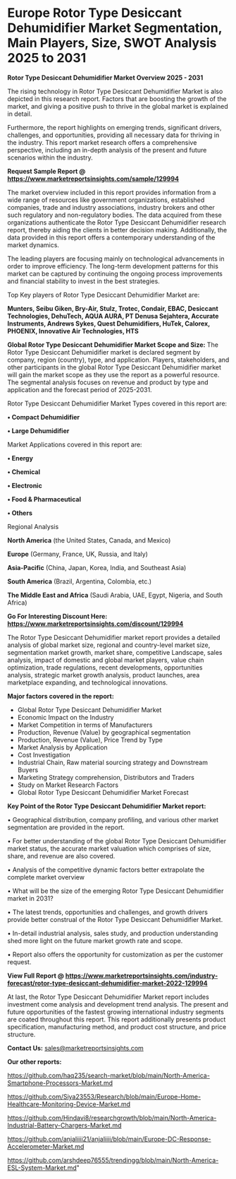 # Europe Rotor Type Desiccant Dehumidifier Market Segmentation, Main Players, Size, SWOT Analysis 2025 to 2031

<Strong> Rotor Type Desiccant Dehumidifier Market Overview 2025 - 2031</strong>

The rising technology in Rotor Type Desiccant Dehumidifier Market is also depicted in this research report. Factors that are boosting the growth of the market, and giving a positive push to thrive in the global market is explained in detail.

Furthermore, the report highlights on emerging trends, significant drivers, challenges, and opportunities, providing all necessary data for thriving in the industry. This report market research offers a comprehensive perspective, including an in-depth analysis of the present and future scenarios within the industry.

<strong>Request Sample Report @ <a href=https://www.marketreportsinsights.com/sample/129994>https://www.marketreportsinsights.com/sample/129994</a></strong>

The market overview included in this report provides information from a wide range of resources like government organizations, established companies, trade and industry associations, industry brokers and other such regulatory and non-regulatory bodies. The data acquired from these organizations authenticate the Rotor Type Desiccant Dehumidifier research report, thereby aiding the clients in better decision making. Additionally, the data provided in this report offers a contemporary understanding of the market dynamics.

The leading players are focusing mainly on technological advancements in order to improve efficiency. The long-term development patterns for this market can be captured by continuing the ongoing process improvements and financial stability to invest in the best strategies.

Top Key players of Rotor Type Desiccant Dehumidifier Market are:

<strong>Munters, Seibu Giken, Bry-Air, Stulz, Trotec, Condair, EBAC, Desiccant Technologies, DehuTech, AQUA AURA, PT Denusa Sejahtera, Accurate Instruments, Andrews Sykes, Quest Dehumidifiers, HuTek, Calorex, PHOENIX, Innovative Air Technologies, HTS</strong>

<strong><b>Global Rotor Type Desiccant Dehumidifier Market Scope and Size:</b></strong>
The Rotor Type Desiccant Dehumidifier market is declared segment by company, region (country), type, and application. Players, stakeholders, and other participants in the global Rotor Type Desiccant Dehumidifier market will gain the market scope as they use the report as a powerful resource. The segmental analysis focuses on revenue and product by type and application and the forecast period of 2025-2031.

Rotor Type Desiccant Dehumidifier Market Types covered in this report are:

<strong>• Compact Dehumidifier

• Large Dehumidifier</strong>

Market Applications covered in this report are:

<strong>• Energy

• Chemical

• Electronic

• Food & Pharmaceutical

• Others</strong> 

Regional Analysis

<strong>North America</strong> (the United States, Canada, and Mexico)

<strong>Europe</strong> (Germany, France, UK, Russia, and Italy)

<strong>Asia-Pacific</strong> (China, Japan, Korea, India, and Southeast Asia)

<strong>South America</strong> (Brazil, Argentina, Colombia, etc.)

<strong>The Middle East and Africa</strong> (Saudi Arabia, UAE, Egypt, Nigeria, and South Africa)

<strong>Go For Interesting Discount Here: <a href=https://www.marketreportsinsights.com/discount/129994>https://www.marketreportsinsights.com/discount/129994</a></strong>

The Rotor Type Desiccant Dehumidifier market report provides a detailed analysis of global market size, regional and country-level market size, segmentation market growth, market share, competitive Landscape, sales analysis, impact of domestic and global market players, value chain optimization, trade regulations, recent developments, opportunities analysis, strategic market growth analysis, product launches, area marketplace expanding, and technological innovations.

<strong><b>Major factors covered in the report:</b></strong>
<ul>
  <li>Global Rotor Type Desiccant Dehumidifier Market </li>
  <li>Economic Impact on the Industry</li>
  <li>Market Competition in terms of Manufacturers</li>
  <li>Production, Revenue (Value) by geographical segmentation</li>
  <li>Production, Revenue (Value), Price Trend by Type</li>
  <li>Market Analysis by Application</li>
  <li>Cost Investigation</li>
  <li>Industrial Chain, Raw material sourcing strategy and Downstream Buyers</li>
  <li>Marketing Strategy comprehension, Distributors and Traders</li>
  <li>Study on Market Research Factors</li>
  <li>Global Rotor Type Desiccant Dehumidifier Market Forecast</li>
</ul>

<strong><b>Key Point of the Rotor Type Desiccant Dehumidifier Market report:</b></strong>

• Geographical distribution, company profiling, and various other market segmentation are provided in the report.

• For better understanding of the global Rotor Type Desiccant Dehumidifier market status, the accurate market valuation which comprises of size, share, and revenue are also covered.

• Analysis of the competitive dynamic factors better extrapolate the complete market overview

• What will be the size of the emerging Rotor Type Desiccant Dehumidifier market in 2031?

• The latest trends, opportunities and challenges, and growth drivers provide better construal of the Rotor Type Desiccant Dehumidifier Market.

• In-detail industrial analysis, sales study, and production understanding shed more light on the future market growth rate and scope.

• Report also offers the opportunity for customization as per the customer request.

<strong><b>View Full Report @ <a href=https://www.marketreportsinsights.com/industry-forecast/rotor-type-desiccant-dehumidifier-market-2022-129994>https://www.marketreportsinsights.com/industry-forecast/rotor-type-desiccant-dehumidifier-market-2022-129994</a></b></strong>


At last, the Rotor Type Desiccant Dehumidifier Market report includes investment come analysis and development trend analysis. The present and future opportunities of the fastest growing international industry segments are coated throughout this report. This report additionally presents product specification, manufacturing method, and product cost structure, and price structure.

<strong>Contact Us:</strong>
sales@marketreportsinsights.com

<strong>Our other reports:</strong>

<a href=https://github.com/haq235/search-market/blob/main/North-America-Smartphone-Processors-Market.md>https://github.com/haq235/search-market/blob/main/North-America-Smartphone-Processors-Market.md</a>

<a href=https://github.com/Siya23553/Research/blob/main/Europe-Home-Healthcare-Monitoring-Device-Market.md>https://github.com/Siya23553/Research/blob/main/Europe-Home-Healthcare-Monitoring-Device-Market.md</a>

<a href=https://github.com/Hindavi8/researchgrowth/blob/main/North-America-Industrial-Battery-Chargers-Market.md>https://github.com/Hindavi8/researchgrowth/blob/main/North-America-Industrial-Battery-Chargers-Market.md</a>

<a href=https://github.com/anjaliiii21/anjaliiii/blob/main/Europe-DC-Response-Accelerometer-Market.md>https://github.com/anjaliiii21/anjaliiii/blob/main/Europe-DC-Response-Accelerometer-Market.md</a>

<a href=https://github.com/arshdeep76555/trendingg/blob/main/North-America-ESL-System-Market.md>https://github.com/arshdeep76555/trendingg/blob/main/North-America-ESL-System-Market.md</a>"

